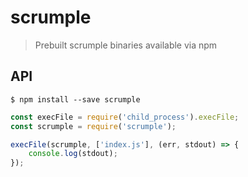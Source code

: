 # scrumple

> Prebuilt scrumple binaries available via npm

## API

```
$ npm install --save scrumple
```

```js
const execFile = require('child_process').execFile;
const scrumple = require('scrumple');

execFile(scrumple, ['index.js'], (err, stdout) => {
	console.log(stdout);
});
```
